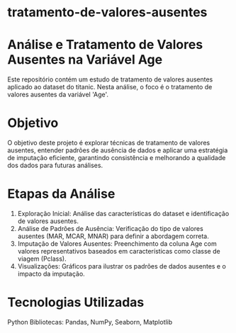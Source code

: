 # tratamento-de-valores-ausentes

# Análise e Tratamento de Valores Ausentes na Variável Age

Este repositório contém um estudo de tratamento de valores ausentes aplicado ao dataset do titanic. Nesta análise, o foco é o tratamento de valores ausentes da variável 'Age'.

# Objetivo

O objetivo deste projeto é explorar técnicas de tratamento de valores ausentes, entender padrões de ausência de dados e aplicar uma estratégia de imputação eficiente, garantindo consistência e melhorando a qualidade dos dados para futuras análises.

# Etapas da Análise

1. Exploração Inicial: Análise das características do dataset e identificação de valores ausentes.
2. Análise de Padrões de Ausência: Verificação do tipo de valores ausentes (MAR, MCAR, MNAR) para definir a abordagem correta.
3. Imputação de Valores Ausentes: Preenchimento da coluna Age com valores representativos baseados em características como classe de viagem (Pclass).
4. Visualizações: Gráficos para ilustrar os padrões de dados ausentes e o impacto da imputação.

# Tecnologias Utilizadas

Python
Bibliotecas: Pandas, NumPy, Seaborn, Matplotlib
